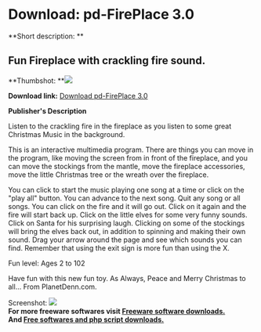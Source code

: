 # Download: pd-FirePlace 3.0

**Short description: **

## Fun Fireplace with crackling fire sound.

  
**Thumbshot: **![](http://www.freewarefiles.com/screenshot/pd-FireplaceV2_md.jpg)   
  
**Download link:** [Download pd-FirePlace 3.0](http://freesoftwares.boysofts.com/Pd-FirePlace_program_16914.html)  
  

**Publisher's Description**  
  

Listen to the crackling fire in the fireplace as you listen to some great
Christmas Music in the background.

This is an interactive multimedia program. There are things you can move in
the program, like moving the screen from in front of the fireplace, and you
can move the stockings from the mantle, move the fireplace accessories, move
the little Christmas tree or the wreath over the fireplace.

You can click to start the music playing one song at a time or click on the
"play all" button. You can advance to the next song. Quit any song or all
songs. You can click on the fire and it will go out. Click on it again and the
fire will start back up. Click on the little elves for some very funny sounds.
Click on Santa for his surprising laugh. Clicking on some of the stockings
will bring the elves back out, in addition to spinning and making their own
sound. Drag your arrow around the page and see which sounds you can find.
Remember that using the exit sign is more fun than using the X.

Fun level: Ages 2 to 102

Have fun with this new fun toy. As Always, Peace and Merry Christmas to all...
From PlanetDenn.com.

  
  
Screenshot: ![](http://www.freewarefiles.com/screenshot/pd-FireplaceV2.jpg)  
**For more freeware softwares visit [Freeware software downloads.](http://freesoftwares.boysofts.com/)**   
**And [Free softwares and php script downloads.](http://www.boysofts.com/)**

